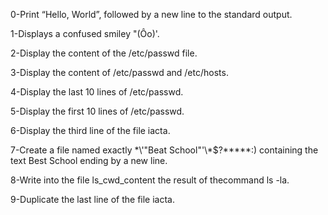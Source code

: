 0-Print “Hello, World”, followed by a new line to the standard output.

1-Displays a confused smiley "(Ôo)'.

2-Display the content of the /etc/passwd file.

3-Display the content of /etc/passwd and /etc/hosts.

4-Display the last 10 lines of /etc/passwd.

5-Display the first 10 lines of /etc/passwd.

6-Display the third line of the file iacta.

7-Create a file named exactly \*\\'"Beat School"\'\\*$\?\*\*\*\*\*:) containing the text Best School ending by a new line.

8-Write into the file ls_cwd_content the result of thecommand ls -la.

9-Duplicate the last line of the file iacta.
